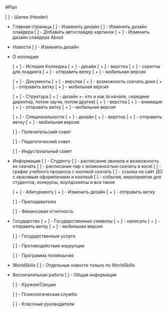 #Plan

[ ] - Шапка (Header)

- Главная страница
    [ ] - Изменить дизайн
    [ ] - Изменить дизайн слайдера
    [ ] - Добавить автослайдер картинок
    [ + ] - Изменить дизайн слайдера About

- Новости
    [ ] - Изменить дизайн
   
- О колледже

    [ + ] - История Колледжа
        [ + ] - дизайн
        [ + ] - верстка
        [ + ] - скрипты для лоадинга
        [ + ] - отправить ветку 
        [ + ] - мобильная версия

    [ + ] - Документы
        [ + ] - верстка
        [ + ] - возможность скачать доки
        [ + ] - отправить ветку 
        [ + ] - мобильная версия

    [ + ] - Структура
        [ + ] - дизайн +- кто и как (в начале, середине директор, потом заучи, потом другие)
        [ + ] - верстка
        [ + ] - анимация
        [ + ] - отправить ветку 
        [ + ] - мобильная версия

    [ + ] -  Специональности
        [ + ] - дизайн
        [ + ] - верстка
        [ + ] - отправить ветку 
        [ + ] - мобильная версия

    [ ] - Попечительский совет

    [ ] -  Педагогический совет

    [ ] - Индустриальный совет

- Информация
    [ ] - Студенту
        [ ] - расписание звонков и возможность их скачать
        [ ] - расписание пар с возможностью скачать в excel
        [ ] - график учебного процесса с кнопкой скачать
        [ ] - cсылка на сайт ДО с красивым оформлением и кнопкой
        [ ] - события, мероприятия для студентов, конкурсы, ворлдскилсы и все такое

    [ + ] - Абитуриенту
        [ + ] - Изменить дизайн
        [ + ] - отправить ветку 

    [ ] - Преподавателю

    [ ] - Финансовая отчетность

- Государство
    [ + ] - Государственные символы
        [ + ] - написать
        [ + ] - отправить ветку
        [ + ] - мобильная версия

    [ ] - Государственные услуги

    [ ] - Противодействие коррупции

    [ ] - Программа полиязычия
    
- WorldSkills
    [ ] - Отдельные новости только по WorldSkills

- Воспитательная работа
    [ ] - Общая информация

    [ ] - Кружки/Секции

    [ ] - Психологическая служба

    [ ] - Классные руководители

